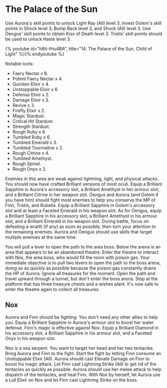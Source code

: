 # The Palace of the Sun

Use Aurora's skill points to unlock Light Ray (All) level 3. Invest Golem's
skill points in Shock level 3, Bump Back level 3, and Shock (All) level 3. Use
Óengus' skill points to obtain Kiss of Death level 3. Tristis' skill points
should be used to unlock Haste level 3.

{% youtube id="h8ti-tHu4BA", title="14. The Palace of the Sun, Child of Light" %}{% endyoutube %}

Notable loots:

-   Faery Nectar x 8.
-   Potent Faery Nectar x 4.
-   Quicken Elixir x 4.
-   Unstoppable Elixir x 6.
-   Defense Elixir x 2.
-   Damage Elixir x 3.
-   Revive x 3.
-   Firefly Elixir x 2.
-   Magic Stardust.
-   Critical Hit Stardust.
-   Strength Stardust.
-   Rough Ruby x 6.
-   Tumbled Ruby x 6.
-   Tumbled Emerald x 3.
-   Tumbled Tourmaline x 2.
-   Rough Citrine x 4.
-   Tumbled Amethyst.
-   Rough Spinel.
-   Rough Onyx x 2.

Enemies in this area are weak against lightning, light, and physical attacks.
You should now have crafted Brilliant versions of most oculi. Equip a Brilliant
Sapphire in Aurora's accessory slot, a Brilliant Amethyst in her armour slot,
and a Brillaint Citrine in her weapon slot. Óengus and Aurora (and Golem if you
have him) should fight most enemies to help you conserve the MP of Finn,
Tristis, and Rubella. Equip a Brilliant Sapphire in Golem's accessory slot and
at least a Faceted Emerald in his weapon slot. As for Óengus, equip a Brilliant
Sapphire in his accessory slot, a Brilliant Amethyst in his armour slot, and a
Brilliant Emerald in his weapon slot. During battle, focus on defeating a wraith
(if any) as soon as possible, then turn your attention to the remaining enemies.
Aurora and Óengus should use skills that target multiple enemies at the same
time.

You will pull a lever to open the path to the area boss. Below the arena is an
area that appears to be an abandoned theatre. Enter the theatre to interact with
Nox, the area boss, who would fill the room with poison gas. Your immediate
objective is to pull two levers to open the path to the boss arena, doing so as
quickly as possible because the poison gas constantly drains the HP of Aurora.
Ignore all treasures for the moment. Open the path and travel upward through a
tunnel, but don't enter the boss arena. Stop at the platform that has three
treasure chests and a wishes plant. It's now safe to enter the theatre again to
collect all treasures.

## Nox

Aurora and Finn should be fighting. You don't need any other allies to help you.
Equip a Brilliant Sapphire in Aurora's armour slot to boost her water defense.
Finn's magic is effective against Nox. Equip a Brilliant Diamond in his
accessory slot, a Brilliant Sapphire in his armour slot, and a Faceted Onyx in
his weapon slot.

Nox is a sea serpent. You want to target her head and her two tentacles. Bring
Aurora and Finn to the fight. Start the fight by letting Finn consume an
Unstoppable Elixir (All). Aurora should cast Elevate Damage on Finn to boost his
magic attack. Let Finn cast Lightning Strike (All) to get rid of the tentacles
as quickly as possible. Aurora should use her melee attack to help dispatch of
the tentacles, and heal Finn. With Nox by herself, let Aurora use a Lull Elixir
on Nox and let Finn cast Lightning Strike on the boss.
